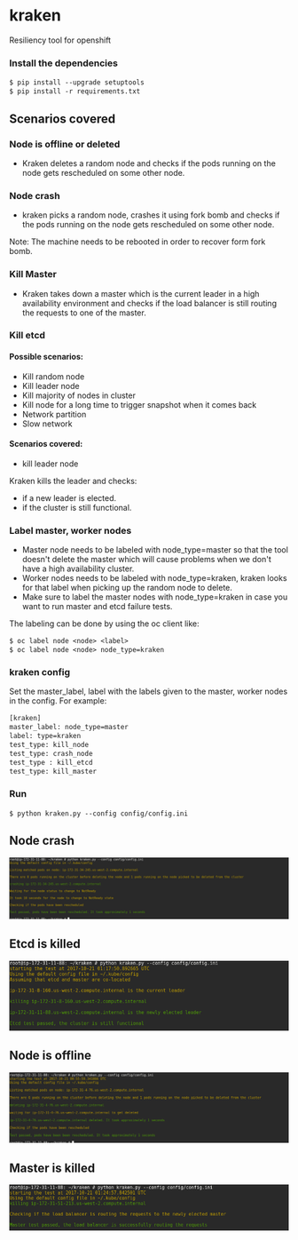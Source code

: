 # kraken
Resiliency tool for openshift

### Install the dependencies
```
$ pip install --upgrade setuptools
$ pip install -r requirements.txt
```

## Scenarios covered
### Node is offline or deleted
- Kraken deletes a random node and checks if the pods running on the node gets rescheduled on some other node. 

### Node crash
- kraken picks a random node, crashes it using fork bomb and checks if the pods running on the node gets rescheduled on some other node.

Note: The machine needs to be rebooted in order to recover form fork bomb.

### Kill Master
- Kraken takes down a master which is the current leader in a high availability environment and checks if the load balancer is still routing the requests to one of the master.

### Kill etcd
#### Possible scenarios:
- Kill random node
- Kill leader node
- Kill majority of nodes in cluster
- Kill node for a long time to trigger snapshot when it comes back
- Network partition
- Slow network

#### Scenarios covered:
- kill leader node

Kraken kills the leader and checks:
- if a new leader is elected.
- if the cluster is still functional.

### Label master, worker nodes
- Master node needs to be labeled with node_type=master so that the tool doesn't delete the master which will cause problems when we don't have a high availability cluster.
- Worker nodes needs to be labeled with node_type=kraken, kraken looks for that label when picking up the random node to delete.
- Make sure to label the master nodes with node_type=kraken in case you want to run master and etcd failure tests.

The labeling can be done by using the oc client like:
```
$ oc label node <node> <label>
$ oc label node <node> node_type=kraken
```

### kraken config
Set the master_label, label with the labels given to the master, worker nodes in the config. For example:
```
[kraken]
master_label: node_type=master
label: type=kraken
test_type: kill_node
test_type: crash_node
test_type : kill_etcd
test_type: kill_master
```

### Run
```
$ python kraken.py --config config/config.ini  
```
## Node crash
![Alt text](sample-runs/node_crash.png)

## Etcd is killed
![Alt text](sample-runs/kill_etcd.png)

## Node is offline
![Alt text](sample-runs/kill_node.png)

## Master is killed
![Alt text](sample-runs/kill_master.png)
